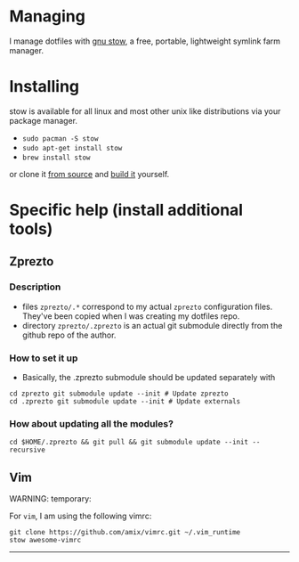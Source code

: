# Managing

I manage dotfiles with [gnu stow](http://www.gnu.org/software/stow/), a
free, portable, lightweight symlink farm manager.

# Installing

stow is available for all linux and most other unix like distributions
via your package manager.

-   `sudo pacman -S stow`
-   `sudo apt-get install stow`
-   `brew install stow`

or clone it [from source](https://savannah.gnu.org/git/?group=stow) and
[build it](http://git.savannah.gnu.org/cgit/stow.git/tree/INSTALL)
yourself.

# Specific help (install additional tools)

## Zprezto

### Description

-   files `zprezto/.*` correspond to my actual `zprezto`
    configuration files. They've been copied when I was creating my
    dotfiles repo.
-   directory `zprezto/.zprezto` is an actual git submodule directly
    from the github repo of the author.

### How to set it up

-   Basically, the .zprezto submodule should be updated separately with

<!-- -->

``` shell
cd zprezto git submodule update --init # Update zprezto 
cd .zprezto git submodule update --init # Update externals
```

### How about updating all the modules?

    cd $HOME/.zprezto && git pull && git submodule update --init --recursive

## Vim

WARNING: temporary: 

For `vim`, I am using the following vimrc:

    git clone https://github.com/amix/vimrc.git ~/.vim_runtime
    stow awesome-vimrc

------------------------------------------------------------------------

